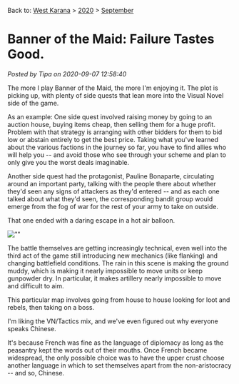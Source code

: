 Back to: [West Karana](/posts/westkarana.md) > [2020](/posts/2020/westkarana.md) > [September](./westkarana.md)
# Banner of the Maid: Failure Tastes Good.

*Posted by Tipa on 2020-09-07 12:58:40*


The more I play Banner of the Maid, the more I'm enjoying it. The plot is picking up, with plenty of side quests that lean more into the Visual Novel side of the game.



As an example: One side quest involved raising money by going to an auction house, buying items cheap, then selling them for a huge profit. Problem with that strategy is arranging with other bidders for them to bid low or abstain entirely to get the best price. Taking what you've learned about the various factions in the journey so far, you have to find allies who will help you -- and avoid those who see through your scheme and plan to only give you the worst deals imaginable.



Another side quest had the protagonist, Pauline Bonaparte, circulating around an important party, talking with the people there about whether they'd seen any signs of attackers as they'd entered -- and as each one talked about what they'd seen, the corresponding bandit group would emerge from the fog of war for the rest of your army to take on outside.



That one ended with a daring escape in a hot air balloon.



![\"\"](\"https://chasingdings.com/wp-content/uploads/2020/09/2020090617080500-6E70575A2F28D56E573EC0C8FC82FD05-1024x576.jpg\")

The battle themselves are getting increasingly technical, even well into the third act of the game still introducing new mechanics (like flanking) and changing battlefield conditions. The rain in this scene is making the ground muddy, which is making it nearly impossible to move units or keep gunpowder dry. In particular, it makes artillery nearly impossible to move and difficult to aim.



This particular map involves going from house to house looking for loot and rebels, then taking on a boss.



I'm liking the VN/Tactics mix, and we've even figured out why everyone speaks Chinese.



It's because French was fine as the language of diplomacy as long as the peasantry kept the words out of their mouths. Once French became widespread, the only possible choice was to have the upper crust choose another language in which to set themselves apart from the non-aristocracy -- and so, Chinese.





